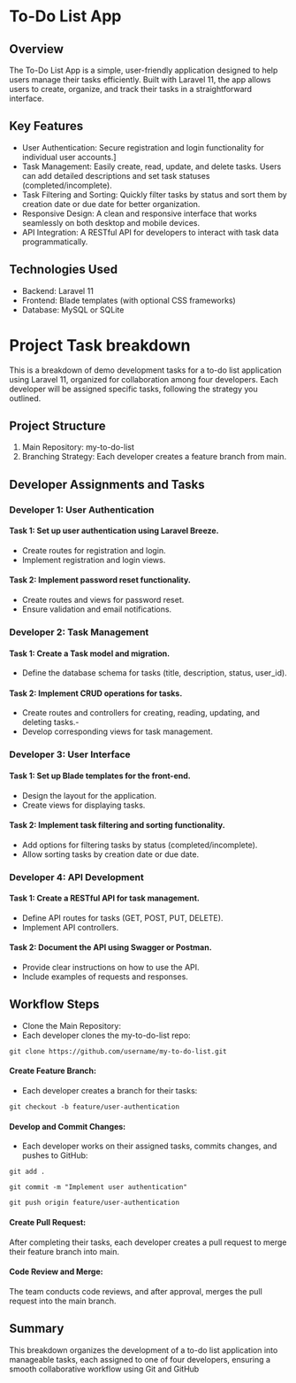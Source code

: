 
# To-Do List App
## Overview
The To-Do List App is a simple, user-friendly application designed to help users manage their tasks efficiently. Built with Laravel 11, the app allows users to create, organize, and track their tasks in a straightforward interface.

## Key Features
- User Authentication: Secure registration and login functionality for individual user accounts.]
- Task Management: Easily create, read, update, and delete tasks. Users can add detailed descriptions and set task statuses (completed/incomplete).
- Task Filtering and Sorting: Quickly filter tasks by status and sort them by creation date or due date for better organization.
- Responsive Design: A clean and responsive interface that works seamlessly on both desktop and mobile devices.
- API Integration: A RESTful API for developers to interact with task data programmatically.
## Technologies Used
- Backend: Laravel 11
- Frontend: Blade templates (with optional CSS frameworks)
- Database: MySQL or SQLite

# Project Task breakdown 
 This is a breakdown of demo development tasks for a to-do list application using Laravel 11, organized for collaboration among four developers. Each developer will be assigned specific tasks, following the strategy you outlined.

## Project Structure
1. Main Repository: my-to-do-list
2. Branching Strategy: Each developer creates a feature branch from main.
## Developer Assignments and Tasks
### Developer 1: User Authentication
#### Task 1: Set up user authentication using Laravel Breeze.
- Create routes for registration and login.
- Implement registration and login views.
#### Task 2: Implement password reset functionality.
- Create routes and views for password reset.
- Ensure validation and email notifications.
### Developer 2: Task Management
#### Task 1: Create a Task model and migration.
- Define the database schema for tasks (title, description, status, user_id).
#### Task 2: Implement CRUD operations for tasks.
- Create routes and controllers for creating, reading, updating, and deleting tasks.-
- Develop corresponding views for task management.
### Developer 3: User Interface
#### Task 1: Set up Blade templates for the front-end.
- Design the layout for the application.
- Create views for displaying tasks.
#### Task 2: Implement task filtering and sorting functionality.
- Add options for filtering tasks by status (completed/incomplete).
- Allow sorting tasks by creation date or due date.
### Developer 4: API Development
#### Task 1: Create a RESTful API for task management.
- Define API routes for tasks (GET, POST, PUT, DELETE).
- Implement API controllers.
#### Task 2: Document the API using Swagger or Postman.
- Provide clear instructions on how to use the API.
- Include examples of requests and responses.
## Workflow Steps
- Clone the Main Repository:
- Each developer clones the my-to-do-list repo:

``git clone https://github.com/username/my-to-do-list.git``

#### Create Feature Branch:
- Each developer creates a branch for their tasks:

``git checkout -b feature/user-authentication``
#### Develop and Commit Changes:
- Each developer works on their assigned tasks, commits changes, and pushes to GitHub:

``git add .`` 

``git commit -m "Implement user authentication"``

``git push origin feature/user-authentication``
#### Create Pull Request:
After completing their tasks, each developer creates a pull request to merge their feature branch into main.
#### Code Review and Merge:
The team conducts code reviews, and after approval, merges the pull request into the main branch.

## Summary
This breakdown organizes the development of a to-do list application into manageable tasks, each assigned to one of four developers, ensuring a smooth collaborative workflow using Git and GitHub